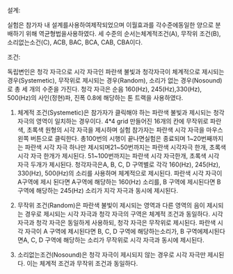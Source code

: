 설계:

실험은 참가자 내 설계를사용하여제작되었으며 이월효과를 각수준에동일한 양으로 분배하기 위해 역균형법을사용하였다. 세 수준의 순서는체계적조건(A), 무작위 조건(B), 소리없는소건(C), ACB, BAC, BCA, CAB, CBA이다.


조건:

독립변인은 청각 자극으로 시각 자극인 파란색 불빛과 청각자극이 체계적으로 제시되는경우(Systemetic), 무작위로 제시되는 경우(Random), 
소리가 없는 경우(Nosound)로 총 세 개의 수준을 가진다. 
청각 자극은 순음 160(Hz), 245(Hz),330(Hz), 500(Hz)의 사인(정현)파, 진폭 0.8에 해당하는 톤 트랙을 사용하였다. 

1) 체계적 조건(Systemetic)은 참가자가 클릭해야 하는 파란색 불빛과 제시되는 청각 자극의 영역이 일치하는 경우이다.
   4*4 grid 만들어진 16개의 칸에 무작위로 파란색, 초록색 원형의 시각 자극을 제시하며 실험 참가자는 파란색 시각 자극을 마우스 왼쪽 버튼으로 클릭한다. 총100번의 시행이 끝나면실험은 종료되며 1~20번째까지는 파란색 시각 자극 하나만 제시되며21~50번까지는 파란색 시각자극 한개, 초록색 시각 자극 한개가 제시된다.
   51~100번까지는 파란색 시각 자극한개, 초록색 시각 자극 두개가 제시된다. 청각자극은A, B, C, D 구역별로 각각 160(Hz), 245(Hz), 330(Hz), 500(Hz)의 소리를 사용하며 체계적으로 제시된다. 파란색 시각 자극이 A구역에 제시 된다면 A구역에 해당하는 160(Hz) 소리를, B 구역에 제시된다면 B 구역에 해당하는 245(Hz) 소리가 지각 자극과 동시에 제시된다.


2) 무작위 조건(Random)은 파란색 불빛이 제시되는 영역과 다른 영역의 음이 제시되는 경우로 제시되는 시각 자극과 청각 자극의 구역은 체계적 조건과 동일하다. 
시각 자극과 청각 자극은 동일하게 사용하되, 청각 자극은 무작위로 제시된다. 파란색 시각 자극이 A 구역에 제시된다면 B, C, D 구역에 해당하는소리가, B 구역에제시된다면A, C, D 구역에 해당하는 소리가 무작위로 시각 자극과 동시에 제시된다. 

3) 소리없는조건(Nosound)은 청각 자극이 제시되지 않는 경우로 시각 자극만 제시된다. 이는 체계적 조건과 무작위 조건과 동일하다.

